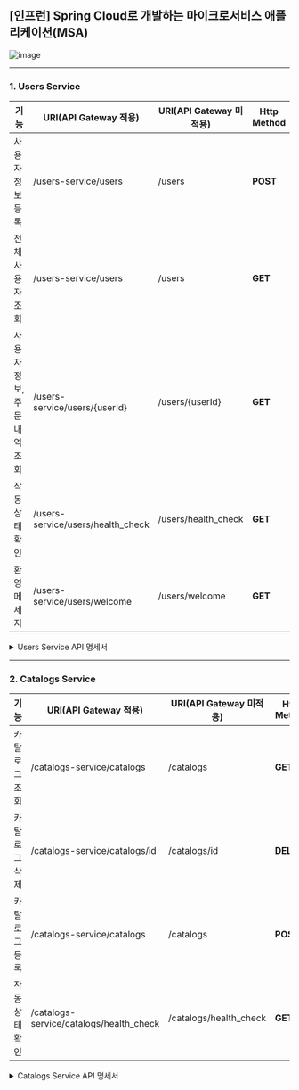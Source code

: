 ## [인프런] Spring Cloud로 개발하는 마이크로서비스 애플리케이션(MSA)

![image](https://github.com/choidongkuen/SpringCloud_MicroService/assets/96874318/ad46460f-d170-4945-8477-60925e5048ff)


<hr>

### 1. Users Service


|기능| URI(API Gateway 적용)              |URI(API Gateway 미적용) | Http Method |
|---|----------------------------------|---|---|
| 사용자 정보 등록 | /users-service/users              | /users | **POST** |
| 전체 사용자 조회 | /users-service/users              | /users | **GET** |
| 사용자 정보, 주문 내역 조회 | /users-service/users/{userId}    | /users/{userId} | **GET** |
| 작동 상태 확인 | /users-service/users/health_check | /users/health_check | **GET** |
| 환영 메세지 | /users-service/users/welcome | /users/welcome | **GET** |

<details>
<summary>Users Service API 명세서</summary>
<div markdown="1">
<br>
  
[1. 사용자 정보 등록]
<br>

요청
```json
POST /users-service/users
{
  "email": "danaver12@daum.net",
  "name": "최동근",
  "password": "ehdrms121212"
}
```

응답
```json
// 201 Created
1
```

<hr>

[2. 사용저 전체 정보 조회]
<br>

요청
```json
GET /users-service/users
```

응답
```json
// 200 Ok
[
    {
        "email": "danaver12@daum.net",
        "name": "choidongkuen",
        "userId": "882ffb70-cea8-479c-b3b6-92b347d983dd"
    },
    {
        "email": "hello12@daum.net",
        "name": "박건구",
        "userId": "a42a3d69-7495-4129-9e31-9b4e3b3578cf"
    }
]
```

<hr>

[3. 사용자 정보 조회]
<br>

요청
```json
GET /users-service/users/{userId}
```

응답
```json
// 200 Ok
{
  "email": "danaver12@daum.net",
  "name" : "최동근",
  "userId" : "sdewsdcx"
}
```


</div>
</details>

<hr>

### 2. Catalogs Service

|기능| URI(API Gateway 적용)              |URI(API Gateway 미적용) | Http Method |
|---|----------------------------------|---|---|
| 카탈로그 조회 | /catalogs-service/catalogs              | /catalogs | **GET** |
| 카탈로그 삭제 | /catalogs-service/catalogs/id              | /catalogs/id | **DELETE** |
| 카탈로그 등록 | /catalogs-service/catalogs    | /catalogs | **POST** |
| 작동 상태 확인 | /catalogs-service/catalogs/health_check | /catalogs/health_check | **GET** |

<details>
<summary>Catalogs Service API 명세서</summary>
<div markdown="1">
<br>

[1. 카탈로그 등록]
<br>

요청
```json
POST /catalogs-service/catalogs
{
    "productId": "CATALOGS-02",
    "productName": "제품2",
    "stock": 12,
    "unitPrice": 1002
}
```

응답
```json
// 201 Created
1
```

<br>

[2. 카탈로그 전체 조회]
<br>

요청
```json
GET /catalogs-service/catalogs
```

응답
```json
// 200 Ok
[
    {
        "id": 2,
        "productId": "CATALOGS-01",
        "productName": "제품",
        "stock": 12,
        "unitPrice": 100
    },
    {
        "id": 3,
        "productId": "CATALOGS-02",
        "productName": "제품2",
        "stock": 12,
        "unitPrice": 1002
    }
]
```

<br>

[3. 카탈로그 삭제]
<br>

요청
```json
DELETE /catalogs-service/catalogs/1
```

응답
```json
// 200 Ok
```


